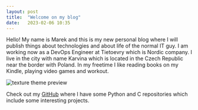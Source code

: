 ```yaml
---
layout: post
title:  "Welcome on my blog"
date:   2023-02-06 10:35
---
```

Hello! My name is Marek and this is my new personal blog where I will publish things about technologies and about life of the normal IT guy.
I am working now as a DevOps Engineer at Tietoevry which is Nordic company. I live in the city with name Karvina which is located in the Czech Republic near the border with Poland. In my freetime I like reading books on my Kindle, playing video games and workout. 

![texture theme preview](https://images.unsplash.com/photo-1500322969630-a26ab6eb64cc?ixlib=rb-1.2.1&ixid=eyJhcHBfaWQiOjEyMDd9&w=1000&q=80)

Check out my [GitHub][marek-gh] where I have some Python and C repositories which include some interesting projects.

[marek-gh]: https://github.com/marekputniorz
